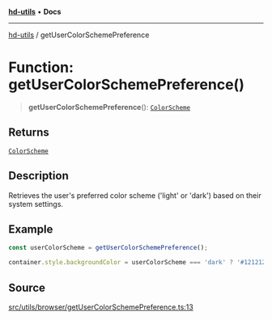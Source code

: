 [**hd-utils**](../README.md) • **Docs**

***

[hd-utils](../globals.md) / getUserColorSchemePreference

# Function: getUserColorSchemePreference()

> **getUserColorSchemePreference**(): [`ColorScheme`](../type-aliases/ColorScheme.md)

## Returns

[`ColorScheme`](../type-aliases/ColorScheme.md)

## Description

Retrieves the user's preferred color scheme ('light' or 'dark') based on their system settings.

## Example

```ts
const userColorScheme = getUserColorSchemePreference();

container.style.backgroundColor = userColorScheme === 'dark' ? '#121212' : '#ffffff';
```

## Source

[src/utils/browser/getUserColorSchemePreference.ts:13](https://github.com/AhmadHddad/h-utils/blob/b1dfa95e218c9605f39fc234662ef50e62fadcb8/src/utils/browser/getUserColorSchemePreference.ts#L13)
